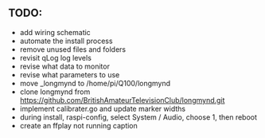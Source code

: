 ## TODO:

- add wiring schematic
- automate the install process
- remove unused files and folders
- revisit qLog log levels
- revise what data to monitor
- revise what parameters to use
- move _longmynd to /home/pi/Q100/longmynd
- clone longmynd from https://github.com/BritishAmateurTelevisionClub/longmynd.git
- implement calibrater.go and update marker widths
- during install, raspi-config, select System / Audio, choose 1, then reboot
- create an ffplay not running caption
